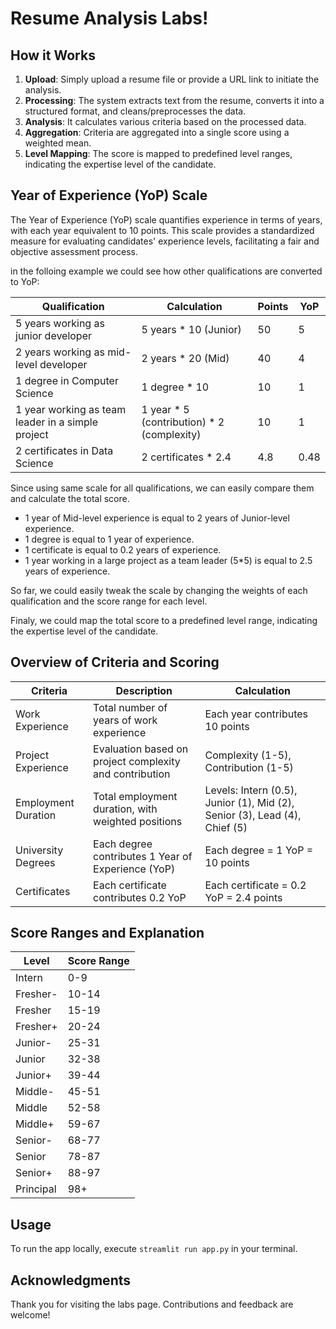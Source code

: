 # Resume Analysis Labs!

## How it Works

1. **Upload**: Simply upload a resume file or provide a URL link to initiate the analysis.
2. **Processing**: The system extracts text from the resume, converts it into a structured format, and cleans/preprocesses the data.
3. **Analysis**: It calculates various criteria based on the processed data.
4. **Aggregation**: Criteria are aggregated into a single score using a weighted mean.
5. **Level Mapping**: The score is mapped to predefined level ranges, indicating the expertise level of the candidate.

## Year of Experience (YoP) Scale

The Year of Experience (YoP) scale quantifies experience in terms of years, with each year equivalent to 10 points. This scale provides a standardized measure for evaluating candidates' experience levels, facilitating a fair and objective assessment process.

in the folloing example we could see how other qualifications are converted to YoP:

| Qualification                                     | Calculation                                  | Points | YoP  |
| ------------------------------------------------- | -------------------------------------------- | ------ | ---- |
| 5 years working as junior developer               | 5 years \* 10 (Junior)                       | 50     | 5    |
| 2 years working as mid-level developer            | 2 years \* 20 (Mid)                          | 40     | 4    |
| 1 degree in Computer Science                      | 1 degree \* 10                               | 10     | 1    |
| 1 year working as team leader in a simple project | 1 year \* 5 (contribution) \* 2 (complexity) | 10     | 1    |
| 2 certificates in Data Science                    | 2 certificates \* 2.4                        | 4.8    | 0.48 |

Since using same scale for all qualifications, we can easily compare them and calculate the total score.

- 1 year of Mid-level experience is equal to 2 years of Junior-level experience.
- 1 degree is equal to 1 year of experience.
- 1 certificate is equal to 0.2 years of experience.
- 1 year working in a large project as a team leader (5\*5) is equal to 2.5 years of experience.

So far, we could easily tweak the scale by changing the weights of each qualification and the score range for each level.

Finaly, we could map the total score to a predefined level range, indicating the expertise level of the candidate.

## Overview of Criteria and Scoring

| Criteria            | Description                                             | Calculation                                                                |
| ------------------- | ------------------------------------------------------- | -------------------------------------------------------------------------- |
| Work Experience     | Total number of years of work experience                | Each year contributes 10 points                                            |
| Project Experience  | Evaluation based on project complexity and contribution | Complexity (1-5), Contribution (1-5)                                       |
| Employment Duration | Total employment duration, with weighted positions      | Levels: Intern (0.5), Junior (1), Mid (2), Senior (3), Lead (4), Chief (5) |
| University Degrees  | Each degree contributes 1 Year of Experience (YoP)      | Each degree = 1 YoP = 10 points                                            |
| Certificates        | Each certificate contributes 0.2 YoP                    | Each certificate = 0.2 YoP = 2.4 points                                    |

## Score Ranges and Explanation

| Level     | Score Range |
| --------- | ----------- |
| Intern    | 0-9         |
| Fresher-  | 10-14       |
| Fresher   | 15-19       |
| Fresher+  | 20-24       |
| Junior-   | 25-31       |
| Junior    | 32-38       |
| Junior+   | 39-44       |
| Middle-   | 45-51       |
| Middle    | 52-58       |
| Middle+   | 59-67       |
| Senior-   | 68-77       |
| Senior    | 78-87       |
| Senior+   | 88-97       |
| Principal | 98+         |

## Usage

To run the app locally, execute `streamlit run app.py` in your terminal.

## Acknowledgments

Thank you for visiting the labs page. Contributions and feedback are welcome!

